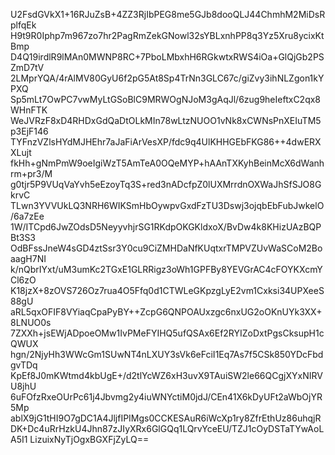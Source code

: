 U2FsdGVkX1+16RJuZsB+4ZZ3RjIbPEG8me5GJb8dooQLJ44ChmhM2MiDsRplfqEk
H9t9R0Iphp7m967zo7hr2PagRmZekGNowl32sYBLxnhPP8q3Yz5Xru8ycixKtBmp
D4Q19irdlR9lMAn0MWNP8RC+7PboLMbxhH6RGkwtxRWS4iOa+GlQjGb2PSZmD7tV
2LMprYQA/4rAlMV80GyU6f2pG5At8Sp4TrNn3GLC67c/giZvy3ihNLZgon1kYPXQ
Sp5mLt7OwPC7vwMyLtGSoBlC9MRWOgNJoM3gAqJl/6zug9heIeftxC2qx8WHnFTK
WeJVRzF8xD4RHDxGdQaDtOLkMIn78wLtzNUOO1vNk8xCWNsPnXEIuTM5p3EjF146
TYFnzVZlsHYdMJHEhr7aJaFiArVesXP/fdc9q4UlKHHGEbFKG86++4dwERXXLujt
fkHh+gNmPmW9oeIgiWzT5AmTeA0OQeMYP+hAAnTXKyhBeinMcX6dWanhrm+pr3/M
g0tjr5P9VUqVaYvh5eEzoyTq3S+red3nADcfpZ0lUXMrrdnOXWaJhSfSJO8GkrvC
TLwn3YVVUkLQ3NRH6WIKSmHbOywpvGxdFzTU3Dswj3ojqbEbFubJwkelO/6a7zEe
1W/ITCpd6JwZOdsD5NeyyvhjrSG1RKdpOKGKldxoX/BvDw4k8KHizUAzBQPBt3S3
OdBFssJneW4sGD4ztSsr3Y0cu9CiZMHDaNfKUqtxrTMPVZUvWaSCoM2BoaagH7NI
k/nQbrIYxt/uM3umKc2TGxE1GLRRigz3oWh1GPFBy8YEVGrAC4cFOYKXcmYCl6zO
K18jzX+8zOVS726Oz7rua4O5Ffq0d1CTWLeGKpzgLyE2vm1Cxksi34UPXeeS88gU
aRL5qxOFIF8VYiaqCpaPyBY++ZcpG6QNPOAUxzgc6nxUG2oOKnUYk3XX+8LNUO0s
7ZXXh+jsEWjADpoeOMw1IvPMeFYIHQ5ufQSAx6Ef2RYIZoDxtPgsCksupH1cQWUX
hgn/2NjyHh3WWcGm1SUwNT4nLXUY3sVk6eFciI1Eq7As7f5CSk850YDcFbdgvTDq
KpEf8J0mKWtmd4kbUgE+/d2tlYcWZ6xH3uvX9TAuiSW2le66QCgjXYxNIRVU8jhU
6uFOfzRxeOUrPc61j4Jbvmg2y4iuWNYctiM0jdJ/CEn41X6kDyUFt2aWbOjYR5Mp
ablX9jG1tHI9O7gDC1A4JljfIPIMgs0CCKESAuR6iWcXp1ry8ZfrEthUz86uhqjR
DK+Dc4uRrHzkU4Jhn87zJIyXRx6GlGQq1LQrvYceEU/TZJ1cOyDSTaTYwAoLA5I1
LizuixNyTjOgxBGXFjZyLQ==
